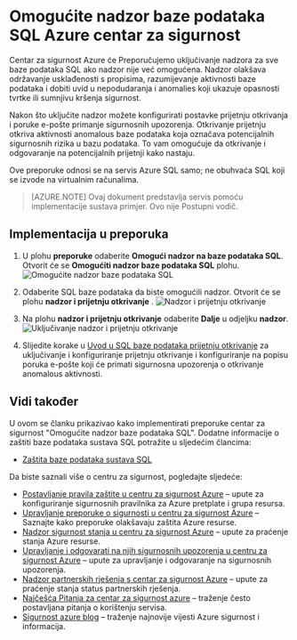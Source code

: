<properties
   pageTitle="Omogućite nadzor baze podataka SQL Azure centar za sigurnost | Microsoft Azure"
   description="Ovaj dokument pokazuje kako implementirati preporuke centar za sigurnost Azure **omogućite nadzor baze podataka SQL**."
   services="security-center"
   documentationCenter="na"
   authors="TerryLanfear"
   manager="MBaldwin"
   editor=""/>

<tags
   ms.service="security-center"
   ms.devlang="na"
   ms.topic="article"
   ms.tgt_pltfrm="na"
   ms.workload="na"
   ms.date="07/29/2016"
   ms.author="terrylan"/>

# <a name="enable-auditing-on-sql-databases-in-azure-security-center"></a>Omogućite nadzor baze podataka SQL Azure centar za sigurnost

Centar za sigurnost Azure će Preporučujemo uključivanje nadzora za sve baze podataka SQL ako nadzor nije već omogućena. Nadzor olakšava održavanje usklađenosti s propisima, razumijevanje aktivnosti baze podataka i dobiti uvid u nepodudaranja i anomalies koji ukazuje opasnosti tvrtke ili sumnjivu kršenja sigurnost.

Nakon što uključite nadzor možete konfigurirati postavke prijetnju otkrivanja i poruke e-pošte primanje sigurnosnih upozorenja. Otkrivanje prijetnju otkriva aktivnosti anomalous baze podataka koja označava potencijalnih sigurnosnih rizika u bazu podataka. To vam omogućuje da otkrivanje i odgovaranje na potencijalnih prijetnji kako nastaju.

Ove preporuke odnosi se na servis Azure SQL samo; ne obuhvaća SQL koji se izvode na virtualnim računalima.

> [AZURE.NOTE] Ovaj dokument predstavlja servis pomoću implementacije sustava primjer.  Ovo nije Postupni vodič.

## <a name="implement-the-recommendation"></a>Implementacija u preporuka

1. U plohu **preporuke** odaberite **Omogući nadzor na baze podataka SQL**.  Otvorit će se **Omogućiti nadzor baze podataka SQL** plohu.
![Omogućite nadzor baze podataka SQL][1]

2. Odaberite SQL baze podataka da biste omogućili nadzor. Otvorit će se plohu **nadzor i prijetnju otkrivanje** .
![Nadzor i prijetnju otkrivanje][2]
3. Na plohu **nadzor i prijetnju otkrivanje** odaberite **Dalje** u odjeljku **nadzor**.
![Uključivanje nadzor i prijetnju otkrivanje][3]


5. Slijedite korake u [Uvod u SQL baze podataka prijetnju otkrivanje](../sql-database/sql-database-threat-detection-get-started.md) za uključivanje i konfiguriranje prijetnju otkrivanje i konfiguriranje na popisu poruka e-pošte koji će primati sigurnosna upozorenja o otkrivanje anomalous aktivnosti.

## <a name="see-also"></a>Vidi također

U ovom se članku prikazivao kako implementirati preporuke centar za sigurnost "Omogućite nadzor baze podataka SQL". Dodatne informacije o zaštiti baze podataka sustava SQL potražite u sljedećim člancima:

- [Zaštita baze podataka sustava SQL](../sql-database/sql-database-security.md)

Da biste saznali više o centru za sigurnost, pogledajte sljedeće:

- [Postavljanje pravila zaštite u centru za sigurnost Azure](security-center-policies.md) – upute za konfiguriranje sigurnosnih pravilnika za Azure pretplate i grupa resursa.
- [Upravljanje preporuke o sigurnosti u centru za sigurnost Azure](security-center-recommendations.md) – Saznajte kako preporuke olakšavaju zaštita Azure resurse.
- [Nadzor sigurnost stanja u centru za sigurnost Azure](security-center-monitoring.md) – upute za praćenje stanja Azure resurse.
- [Upravljanje i odgovarati na njih sigurnosnih upozorenja u centru za sigurnost Azure](security-center-managing-and-responding-alerts.md) – upute za upravljanje i odgovaranje na sigurnosnih upozorenja.
- [Nadzor partnerskih rješenja s centar za sigurnost Azure](security-center-partner-solutions.md) – upute za praćenje stanja status partnerskih rješenja.
- [Najčešća Pitanja za centar za sigurnost azure](security-center-faq.md) – traženje često postavljana pitanja o korištenju servisa.
- [Sigurnost azure blog](http://blogs.msdn.com/b/azuresecurity/) – traženje najnovije vijesti Azure sigurnost i informacija.

<!--Image references-->
[1]: ./media/security-center-enable-auditing-on-sql-databases/enable-auditing-on-sql-databases.png
[2]:./media/security-center-enable-auditing-on-sql-databases/auditing-threat-detection.png
[3]: ./media/security-center-enable-auditing-on-sql-databases/auditing-threat-detection-blade.png
